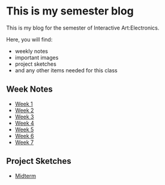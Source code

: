 # This is my semester blog

This is my blog for the semester of Interactive Art:Electronics.

Here, you will find:

* weekly notes
* important images
* project sketches
* and any other items needed for this class

## Week Notes

* [Week 1](week1.md)
* [Week 2](week2.md)
* [Week 3](week3.md)
* [Week 4](week4.md)
* [Week 5](week5.md)
* [Week 6](week6.md)
* [Week 7](week7.md)

## Project Sketches

* [Midterm](midterm.md)
